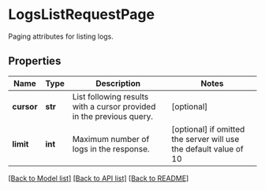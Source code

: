 # LogsListRequestPage

Paging attributes for listing logs.

## Properties
Name | Type | Description | Notes
------------ | ------------- | ------------- | -------------
**cursor** | **str** | List following results with a cursor provided in the previous query. | [optional] 
**limit** | **int** | Maximum number of logs in the response. | [optional]  if omitted the server will use the default value of 10

[[Back to Model list]](README.md#documentation-for-models) [[Back to API list]](README.md#documentation-for-api-endpoints) [[Back to README]](README.md)



